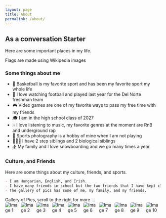 ```yaml
---
layout: page
title: About
permalink: /about/
---
```

## As a conversation Starter

Here are some important places in my life.

<comment>
Flags are made using Wikipedia images
</comment>

<style>
    /* Style looks pretty compact, 
       - grid-container and grid-item are referenced the code 
    */
    .grid-container {
        display: grid;
        grid-template-columns: repeat(auto-fill, minmax(150px, 1fr)); /* Dynamic columns */
        gap: 10px;
    }
    .grid-item {
        text-align: center;
    }
    .grid-item img {
        width: 100%;
        height: 100px; /* Fixed height for uniformity */
        object-fit: contain; /* Ensure the image fits within the fixed height */
    }
    .grid-item p {
        margin: 5px 0; /* Add some margin for spacing */
    }

    .image-gallery {
        display: flex;
        flex-wrap: nowrap;
        overflow-x: auto;
        gap: 10px;
        }

    .image-gallery img {
        max-height: 150px;
        object-fit: cover;
        border-radius: 5px;
    }
</style>

<!-- This grid_container class is used by CSS styling and the id is used by JavaScript connection -->
<div class="grid-container" id="grid_container">
    <!-- content will be added here by JavaScript -->
</div>

<script>
    // 1. Make a connection to the HTML container defined in the HTML div
    var container = document.getElementById("grid_container"); // This container connects to the HTML div

    // 2. Define a JavaScript object for our http source and our data rows for the Living in the World grid
    var http_source = "https://upload.wikimedia.org/wikipedia/commons/";
    var living_in_the_world = [
        {"flag": "0/01/Flag_of_California.svg", "greeting": "", "description": "California - I was born in California and have lived here my whole life"},
        {"flag": "thumb/f/f7/Flag_of_Pennsylvania.svg/640px-Flag_of_Pennsylvania.svg.png", "greeting": "", "description": "Pennsylvania - My dad was born in Pennsylvania and this heavily influences my favorite football team (the Steelers)"},
        {"flag": "thumb/9/96/Flag_of_Connecticut.svg/640px-Flag_of_Connecticut.svg.png", "greeting": "", "description": "Connecticut - My mom was born here and grew up here for the first 20 years of her life. We visit Connecticut every other summer to reunite with family members"},
       // {"flag": "e/ef/Flag_of_Hawaii.svg", "greeting": "Aloha", "description": "Hawaii - 2 years"},
    ];

    // 3a. Consider how to update style count for size of container
    // The grid-template-columns has been defined as dynamic with auto-fill and minmax

    // 3b. Build grid items inside of our container for each row of data
    for (const location of living_in_the_world) {
        // Create a "div" with "class grid-item" for each row
        var gridItem = document.createElement("div");
        gridItem.className = "grid-item";  // This class name connects the gridItem to the CSS style elements
        // Add "img" HTML tag for the flag
        var img = document.createElement("img");
        img.src = http_source + location.flag; // concatenate the source and flag
        img.alt = location.flag + " Flag"; // add alt text for accessibility

        // Add "p" HTML tag for the description
        var description = document.createElement("p");
        description.textContent = location.description; // extract the description

        // Add "p" HTML tag for the greeting
        var greeting = document.createElement("p");
        greeting.textContent = location.greeting;  // extract the greeting

        // Append img and p HTML tags to the grid item DIV
        gridItem.appendChild(img);
        gridItem.appendChild(description);
        gridItem.appendChild(greeting);

        // Append the grid item DIV to the container DIV
        container.appendChild(gridItem);
    }
</script>

### Some things about me


- 🏀 Basketball is my favorite sport and has been my favorite sport my whole life
- 🏈 I love watching football and played last year for the Del Norte freshman team 
- 🎮 Video games are one of my favorite ways to pass my free time with my friends 
- 🎓 I am in the high school class of 2027
- 🎶 I love listening to music, my favorite genres at the moment are RnB and underground rap 
- 📸 Sports photography is a hobby of mine when I am not playing
- 👨‍👦‍👦 I have 2 step siblings and 2 biological siblings
- 🏂 My family and I love snowboarding and we go many times a year.


### Culture, and Friends

Here are some things about my culture, friends, and sports.

```markdown
- I am Hungarian, English, and Irish.
- I have many friends in school but the two friends that I have kept close since second grade are Grant and Samuel. (can be seen in the last picture in the gallery)
- The gallery of pics has some of me, my family, and my friends.
```

<comment>
Gallery of Pics, scroll to the right for more ...
</comment>
<div class="image-gallery">
  <img src="{{site.baseurl}}/images/about/IMG_4441.PNG" alt="Image 1">
  <img src="{{site.baseurl}}/images/about/IMG_4982.PNG" alt="Image 2">
  <img src="{{site.baseurl}}/images/about/IMG_6340.PNG" alt="Image 3">
  <img src="{{site.baseurl}}/images/about/IMG_7389.PNG" alt="Image 4">
  <img src="{{site.baseurl}}/images/about/IMG_7483.PNG" alt="Image 5">
  <img src="{{site.baseurl}}/images/about/IMG_7388.PNG" alt="Image 6">
  <img src="{{site.baseurl}}/images/about/IMG_7267.PNG" alt="Image 7">
  <img src="{{site.baseurl}}/images/about/IMG_6596.jpg" alt="Image 8">
  <img src="{{site.baseurl}}/images/about/IMG_5514.JPG" alt="Image 9">
  <img src="{{site.baseurl}}/images/about/IMG_5501.PNG" alt="Image 10">
  <img src="{{site.baseurl}}/images/about/IMG_5498.PNG" alt="Image 11">
  <img src="{{site.baseurl}}/images/about/IMG_5490.PNG" alt="Image 12">
  <img src="{{site.baseurl}}/images/about/DSC01753.jpeg" alt="Image 13">
  <img src="{{site.baseurl}}/images/about/Screenshot 2024-09-06 230622.png" alt="Image 14">
    
</div>
